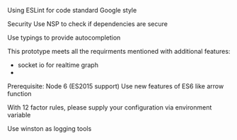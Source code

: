 Using ESLint for code standard Google style


Security
Use NSP to check if dependencies are secure

Use typings to provide autocompletion


This prototype meets all the requirments mentioned with additional features:
 - socket io for realtime graph
 - 

 Prerequisite:
  Node 6 (ES2015 support)
 Use new features of ES6 like arrow function

 With 12 factor rules, please supply your configuration via environment variable

 Use winston as logging tools